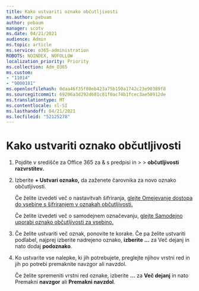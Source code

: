 ```yaml
---
title: Kako ustvariti oznako občutljivosti
ms.author: pebuam
author: pebaum
manager: scotv
ms.date: 04/21/2021
audience: Admin
ms.topic: article
ms.service: o365-administration
ROBOTS: NOINDEX, NOFOLLOW
localization_priority: Priority
ms.collection: Adm_O365
ms.custom:
- "11014"
- "9000181"
ms.openlocfilehash: 0daa46f35f80eb423a75b150a1742c23e90389f8
ms.sourcegitcommit: 69206a3d292d681c81f0ac74b1fcec3ae50912de
ms.translationtype: MT
ms.contentlocale: sl-SI
ms.lasthandoff: 04/21/2021
ms.locfileid: "52125278"
---
```

# <a name="how-to-create-a-sensitivity-label"></a>Kako ustvariti oznako občutljivosti

1. Pojdite v središče za Office 365 za & s predpisi in >  >  **občutljivosti razvrstitev.**

1. Izberite **+ Ustvari oznako,** da zaženete čarovnika za novo oznako občutljivosti.

    Če želite izvedeti več o nastavitvah šifriranja, [glejte Omejevanje dostopa do vsebine s šifriranjem v oznakah občutljivosti.](https://go.microsoft.com/fwlink/?linkid=2106331)

    Če želite izvedeti več o samodejnem označevanju, [glejte Samodejno uporabi oznako občutljivosti za vsebino.](https://go.microsoft.com/fwlink/?linkid=2105837)

1. Če želite ustvariti več oznak, ponovite te korake. Če pa želite ustvariti podlabel, najprej izberite nadrejeno oznako, **izberite ...** za Več dejanj in nato dodaj **podoznako**. 

1. Ko ustvarite vse nalepke, ki jih potrebujete, preglejte njihov vrstni red in jih po potrebi premaknite navzgor ali navzdol. 
    
    Če želite spremeniti vrstni red oznake, izberite **...** za **Več dejanj** in nato Premakni **navzgor** ali **Premakni navzdol**.
